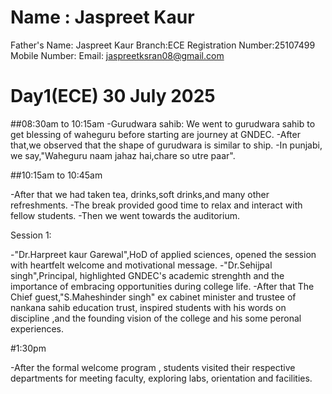 # Name : Jaspreet Kaur 
Father's Name: Jaspreet Kaur 
Branch:ECE
Registration Number:25107499
Mobile Number:
Email: jaspreetksran08@gmail.com
# Day1(ECE) 30 July 2025

##08:30am to 10:15am -Gurudwara sahib: We went to gurudwara sahib to get blessing of waheguru before starting are journey at GNDEC. -After that,we observed that the shape of gurudwara is similar to ship. -In punjabi, we say,"Waheguru naam jahaz hai,chare so utre paar".

##10:15am to 10:45am

-After that we had taken tea, drinks,soft drinks,and many other refreshments.
-The break provided good time to relax and interact with fellow students. -Then we went towards the auditorium.

Session 1:

-"Dr.Harpreet kaur Garewal",HoD of applied sciences, opened the session with heartfelt welcome and motivational message. 
-"Dr.Sehijpal singh",Principal, highlighted GNDEC's academic strenghth and the importance of embracing opportunities during college life. 
-After that The Chief guest,"S.Maheshinder singh" ex cabinet minister and trustee of nankana sahib education trust, inspired students with his words on discipline ,and the founding vision of the college and his some peronal experiences.


#1:30pm

-After the formal welcome program , students visited their respective departments for meeting faculty, exploring labs, orientation and facilities.
